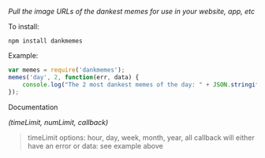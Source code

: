 *Pull the image URLs of the dankest memes for use in your website, app, etc*

To install:

```shell
npm install dankmemes
```

Example:

```js
var memes = require('dankmemes');
memes('day', 2, function(err, data) {
	console.log("The 2 most dankest memes of the day: " + JSON.stringify(data));
});
```
Documentation

*(timeLimit, numLimit, callback)*
> timeLimit options: hour, day, week, month, year, all
> callback will either have an error or data: see example above
